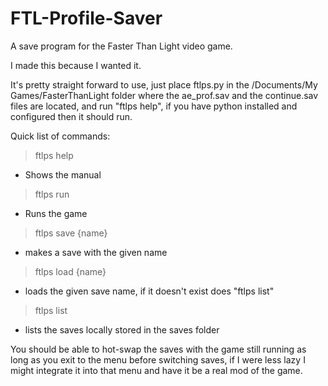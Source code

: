 # FTL-Profile-Saver
A save program for the Faster Than Light video game.

I made this because I wanted it. 

It's pretty straight forward to use, just place ftlps.py in the /Documents/My Games/FasterThanLight folder where
the ae_prof.sav and the continue.sav files are located, and run "ftlps help", if you have python installed and
configured then it should run. 

Quick list of commands:
> ftlps help
* Shows the manual

> ftlps run
* Runs the game

> ftlps save {name}
* makes a save with the given name

> ftlps load {name}
* loads the given save name, if it doesn't exist does "ftlps list"

> ftlps list
* lists the saves locally stored in the saves folder

You should be able to hot-swap the saves with the game still running as long as you exit to the menu before
switching saves, if I were less lazy I might integrate it into that menu and have it be a real mod of the game.
